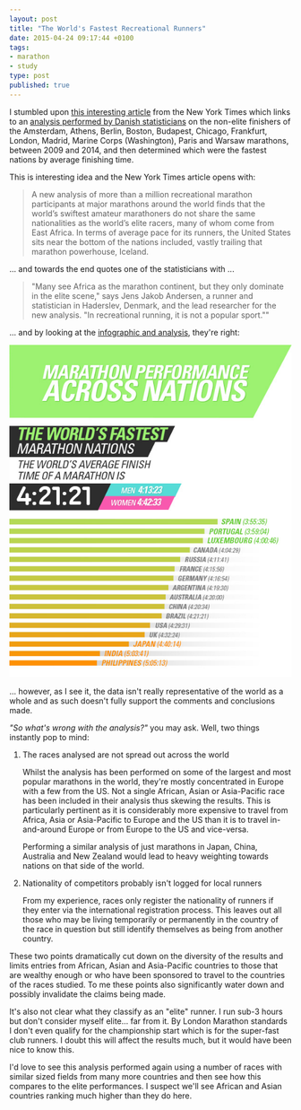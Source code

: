 ```yaml
---
layout: post
title: "The World's Fastest Recreational Runners"
date: 2015-04-24 09:17:44 +0100
tags:
- marathon
- study
type: post
published: true
---
```

I stumbled upon [this interesting article](http://well.blogs.nytimes.com/2015/04/22/the-worlds-fastest-everyday-runners/) from the New York Times which links to an [analysis performed by Danish statisticians](http://runrepeat.com/research-marathon-performance-across-nations) on the non-elite finishers of the Amsterdam, Athens, Berlin, Boston, Budapest, Chicago, Frankfurt, London, Madrid, Marine Corps (Washington), Paris and Warsaw marathons, between 2009 and 2014, and then determined which were the fastest nations by average finishing time.

This is interesting idea and the New York Times article opens with:

> A new analysis of more than a million recreational marathon participants at major marathons around the world finds that the world’s swiftest amateur marathoners do not share the same nationalities as the world’s elite racers, many of whom come from East Africa. In terms of average pace for its runners, the United States sits near the bottom of the nations included, vastly trailing that marathon powerhouse, Iceland.

... and towards the end quotes one of the statisticians with ...

> "Many see Africa as the marathon continent, but they only dominate in the elite scene," says Jens Jakob Andersen, a runner and statistician in Haderslev, Denmark, and the lead researcher for the new analysis. "In recreational running, it is not a popular sport.""

... and by looking at the [infographic and analysis](http://runrepeat.com/research-marathon-performance-across-nations), they're right:

<a href="http://runrepeat.com/research-marathon-performance-across-nations" target="_blank"><img src="/assets/RunRepeat-Graphic.jpg" class="center" alt="Truncated infographic"></a>

... however, as I see it, the data isn't really representative of the world as a whole and as such doesn't fully support the comments and conclusions made.

*"So what's wrong with the analysis?"* you may ask. Well, two things instantly pop to mind:

1.  The races analysed are not spread out across the world

    Whilst the analysis has been performed on some of the largest and most popular marathons in the world, they're mostly concentrated in Europe with a few from the US. Not a single African, Asian or Asia-Pacific race has been included in their analysis thus skewing the results.  This is particularly pertinent as it is considerably more expensive to travel from Africa, Asia or Asia-Pacific to Europe and the US than it is to travel in-and-around Europe or from Europe to the US and vice-versa.

    Performing a similar analysis of just marathons in Japan, China, Australia and New Zealand would lead to heavy weighting towards nations on that side of the world.

2.  Nationality of competitors probably isn't logged for local runners

    From my experience, races only register the nationality of runners if they enter via the international registration process. This leaves out all those who may be living temporarily or permanently in the country of the race in question but still identify themselves as being from another country.

These two points dramatically cut down on the diversity of the results and limits entries from African, Asian and Asia-Pacific countries to those that are wealthy enough or who have been sponsored to travel to the countries of the races studied.  To me these points also significantly water down and possibly invalidate the claims being made.

It's also not clear what they classify as an "elite" runner. I run sub-3 hours but don't consider myself elite... far from it.  By London Marathon standards I don't even qualify for the championship start which is for the super-fast club runners.  I doubt this will affect the results much, but it would have been nice to know this.

I'd love to see this analysis performed again using a number of races with similar sized fields from many more countries and then see how this compares to the elite performances.  I suspect we'll see African and Asian countries ranking much higher than they do here.
